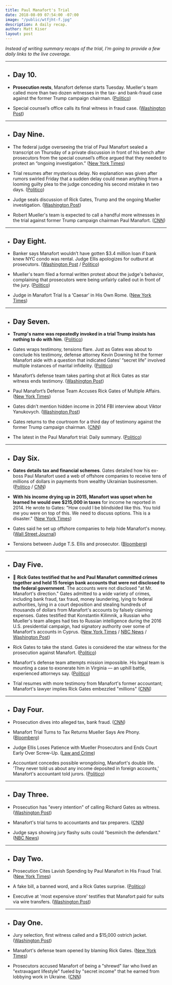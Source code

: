 ```yaml
---
title: Paul Manafort's Trial
date: 2018-08-09 07:54:00 -07:00
image: "/public/wtfjht-f.jpg"
description: A daily recap.
author: Matt Kiser
layout: post
---
```


*Instead of writing summary recaps of the trial, I'm going to provide a few daily links to the live coverage.*

---

* ## Day 10. 

* **Prosecution rests**, Manafort defense starts Tuesday. Mueller's team called more than two dozen witnesses in the tax- and bank-fraud case against the former Trump campaign chairman. ([Politico](https://www.politico.com/story/2018/08/13/paul-manafort-trial-day-10-updates-776093))

* Special counsel’s office calls its final witness in fraud case. ([Washington Post](https://www.washingtonpost.com/news/local/wp/2018/08/13/paul-manafort-trial-day-10-live-coverage/))

---

* ## Day Nine.

* The federal judge overseeing the trial of Paul Manafort sealed a transcript on Thursday of a private discussion in front of his bench after prosecutors from the special counsel’s office argued that they needed to protect an “ongoing investigation.” ([New York Times](https://www.nytimes.com/2018/08/09/us/politics/special-counsel-manafort-trial.html))

* Trial resumes after mysterious delay. No explanation was given after rumors swirled Friday that a sudden delay could mean anything from a looming guilty plea to the judge conceding his second mistake in two days. ([Politico](https://www.politico.com/story/2018/08/10/manafort-trial-day-9-judge-ts-ellis-772518))

* Judge seals discussion of Rick Gates, Trump and the ongoing Mueller investigation. ([Washington Post](https://www.washingtonpost.com/news/local/wp/2018/08/10/paul-manafort-trial-day-9-live-coverage/))

* Robert Mueller's team is expected to call a handful more witnesses in the trial against former Trump campaign chairman Paul Manafort. ([CNN](https://www.cnn.com/politics/live-news/manafort-trial/index.html))

---

* ## Day Eight.

* Banker says Manafort wouldn’t have gotten $3.4 million loan if bank knew NYC condo was rental. Judge Ellis apologizes for outburst at prosecutors. ([Washington Post](https://www.washingtonpost.com/news/local/wp/2018/08/09/paul-manafort-trial-day-8-live-coverage/) / [Politico](https://www.politico.com/story/2018/08/09/paul-manafort-trial-day-8-judge-ellis-769889))

* Mueller's team filed a formal written protest about the judge's behavior, complaining that prosecutors were being unfairly called out in front of the jury. ([Politico](https://www.politico.com/story/2018/08/08/manafort-trial-mueller-gates-ellis-768715))

* Judge in Manafort Trial Is a ‘Caesar’ in His Own Rome. ([New York Times](https://www.nytimes.com/2018/08/09/us/politics/judge-ellis-manafort-trial.html))

---

* ## Day Seven.

* **Trump's name was repeatedly invoked in a trial Trump insists has nothing to do with him**. ([Politico](https://www.politico.com/story/2018/08/08/trump-manafort-trial-766439))

* Gates wraps testimony, tensions flare. Just as Gates was about to conclude his testimony, defense attorney Kevin Downing hit the former Manafort aide with a question that indicated Gates’ “secret life” involved multiple instances of marital infidelity. ([Politico](https://www.politico.com/story/2018/08/08/manafort-trial-day-7-rick-gates-767370))

* Manafort’s defense team takes parting shot at Rick Gates as star witness ends testimony. ([Washington Post](https://www.washingtonpost.com/world/national-security/manaforts-defense-team-takes-parting-shot-at-rick-gates-as-star-witness-ends-testimony/2018/08/08/16808b70-9b42-11e8-843b-36e177f3081c_story.html))

* Paul Manafort’s Defense Team Accuses Rick Gates of Multiple Affairs. ([New York Times](https://www.nytimes.com/2018/08/08/us/politics/manafort-trial-gates-testimony.html))

* Gates didn’t mention hidden income in 2014 FBI interview about Viktor Yanukovych. ([Washington Post](https://www.washingtonpost.com/news/local/wp/2018/08/08/paul-manafort-trial-day-7-live-coverage/))

* Gates returns to the courtroom for a third day of testimony against the former Trump campaign chairman. ([CNN](https://www.cnn.com/politics/live-news/manafort-trial/index.html))

* The latest in the Paul Manafort trial: Daily summary. ([Politico](https://www.politico.com/interactives/2018/paul-manafort-trial-latest-news/))

---

* ## Day Six.

* **Gates details tax and financial schemes**. Gates detailed how his ex-boss Paul Manafort used a web of offshore companies to receive tens of millions of dollars in payments from wealthy Ukrainian businessmen. ([Politico](https://www.politico.com/story/2018/08/07/paul-manafort-trial-day-6-rick-gates-765886) / [CNN](https://www.cnn.com/politics/live-news/manafort-trial/index.html))

* **With his income drying up in 2015, Manafort was upset when he learned he would owe $215,000 in taxes** for income he reported in 2014. He wrote to Gates: "How could I be blindsided like this. You told me you were on top of this. We need to discuss options. This is a disaster." ([New York Times](https://www.nytimes.com/2018/08/07/us/politics/manafort-trial-gates-testimony.html))

* Gates said he set up offshore companies to help hide Manafort's money. ([Wall Street Journal](https://www.wsj.com/articles/richard-gates-says-he-set-up-offshore-companies-to-hide-manaforts-money-1533668074))

* Tensions between Judge T.S. Ellis and prosecutor. ([Bloomberg](https://www.bloomberg.com/news/articles/2018-08-07/manafort-judge-to-prosecutor-there-s-tears-in-your-eyes))

---

* ## Day Five.

* 🚨 **Rick Gates testified that he and Paul Manafort committed crimes together and held 15 foreign bank accounts that were not disclosed to the federal government**. The accounts were not disclosed "at Mr. Manafort's direction." Gates admitted to a wide variety of crimes, including bank fraud, tax fraud, money laundering, lying to federal authorities, lying in a court deposition and stealing hundreds of thousands of dollars from Manafort's accounts by falsely claiming expenses. Gates testified that Konstantin Kilimnik, a Russian who Mueller's team alleges had ties to Russian intelligence during the 2016 U.S. presidential campaign, had signatory authority over some of Manafort's accounts in Cyprus. ([New York Times](https://www.nytimes.com/2018/08/06/us/politics/rick-gates-manafort-trump-trial.html) / [NBC News](https://www.nbcnews.com/politics/politics-news/rick-gates-testifies-he-committed-crimes-paul-manafort-n898071) / [Washington Post](https://www.washingtonpost.com/news/local/wp/2018/08/06/paul-manafort-trial-day-5-live-updates/))

* Rick Gates to take the stand. Gates is considered the star witness for the prosecution against Manafort. ([Politico](https://www.politico.com/story/2018/08/06/rick-gates-set-to-take-the-stand-in-manafort-trial-764866))

* Manafort's defense team attempts mission impossible. His legal team is mounting a case to exonerate him in Virginia — an uphill battle, experienced attorneys say. ([Politico](https://www.politico.com/story/2018/08/06/manafort-trial-defense-mueller-760452))

* Trial resumes with more testimony from Manafort's former accountant; Manafort's lawyer implies Rick Gates embezzled "millions" ([CNN](https://www.cnn.com/politics/live-news/manafort-trial/index.html))

---

* ## Day Four.

* Prosecution dives into alleged tax, bank fraud. ([CNN](https://www.cnn.com/2018/08/03/politics/paul-manafort-trial-day-four/index.html))

* Manafort Trial Turns to Tax Returns Mueller Says Are Phony. ([Bloomberg](https://www.bloomberg.com/news/articles/2018-08-03/manafort-trial-turns-to-tax-returns-mueller-says-are-phony))

* Judge Ellis Loses Patience with Mueller Prosecutors and Ends Court Early Over Screw-Up. ([Law and Crime](https://lawandcrime.com/awkward/judge-ellis-loses-all-patience-with-prosecutors-and-ends-court-early-over-major-screw-up/))

* Accountant concedes possible wrongdoing, Manafort's double life. 'They never told us about any income deposited in foreign accounts,' Manafort's accountant told jurors. ([Politico](https://www.politico.com/story/2018/08/03/paul-manafort-trial-2018-761300))

---

* ## Day Three.

* Prosecution has "every intention" of calling Richard Gates as witness. ([Washington Post](https://www.washingtonpost.com/news/local/wp/2018/08/02/paul-manafort-trial-day-3-live-updates/))

* Manafort's trial turns to accountants and tax preparers. ([CNN](https://www.cnn.com/2018/08/02/politics/manafort-trial-day-three/index.html))

* Judge says showing jury flashy suits could "besmirch the defendant." ([NBC News](https://www.nbcnews.com/news/crime-courts/paul-manafort-live-blog-trump-s-former-campaign-chair-begins-n896091))

---

* ## Day Two.

* Prosecution Cites Lavish Spending by Paul Manafort in His Fraud Trial. ([New York Times](https://www.nytimes.com/2018/08/01/us/politics/paul-manafort-fraud-trial.html))

* A fake bill, a banned word, and a Rick Gates surprise. ([Politico](https://www.politico.com/story/2018/08/01/paul-manafort-trial-testimony-day-2-756749))

* Executive at 'most expensive store' testifies that Manafort paid for suits via wire transfers. ([Washington Post](https://www.washingtonpost.com/news/local/wp/2018/08/01/paul-manafort-trial-day-two/))

---

* ## Day One.

* Jury selection, first witness called and a $15,000 ostrich jacket. ([Washington Post](https://www.washingtonpost.com/news/local/wp/2018/07/31/paul-manafort-trial-live-coverage/))

* Manafort's defense team opened by blaming Rick Gates. ([New York Times](https://www.nytimes.com/2018/07/31/us/politics/paul-manafort-trial.html))

* Prosecutors accused Manafort of being a "shrewd" liar who lived an "extravagant lifestyle" fueled by "secret income" that he earned from lobbying work in Ukraine. ([CNN](https://www.cnn.com/interactive/2018/politics/paul-manafort-trial-tracker/#/virginia/all))